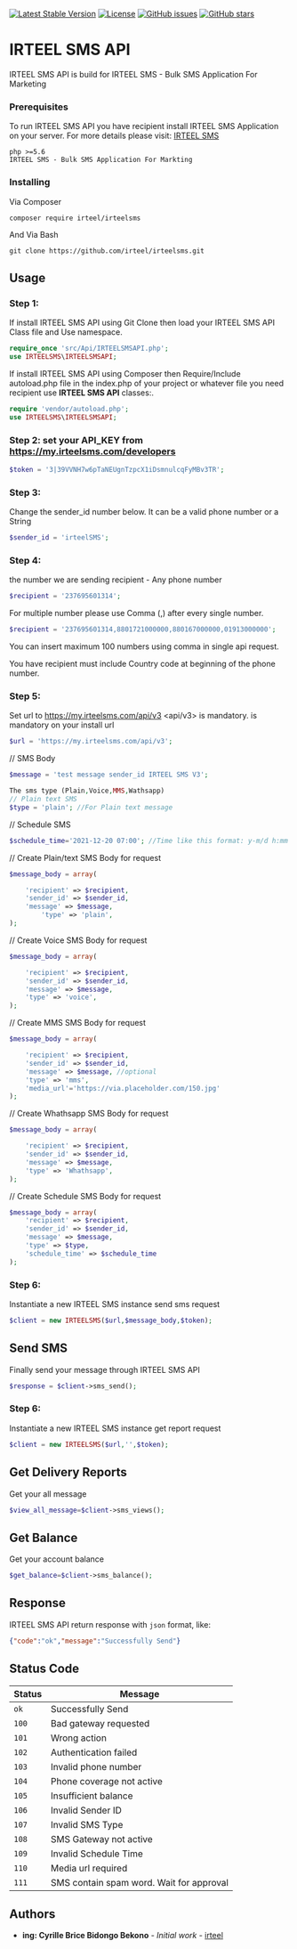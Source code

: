
[![Latest Stable Version](https://poser.pugx.org/irteel/irteelsms/v/stable)](https://packagist.org/packages/irteel/irteelsms?format=flat-square)
[![License](https://poser.pugx.org/irteel/irteelsms/license)](https://packagist.org/packages/irteel/irteelsms?format=flat-square)
[![GitHub issues](https://img.shields.io/github/issues/irteel/irteelsms.svg?style=flat-square)](https://github.com/irteel/irteelsms/issues)
[![GitHub stars](https://img.shields.io/github/stars/irteel/irteelsms?style=flat-square)](https://github.com/irteel/irteelsms/stargazers)

# IRTEEL SMS API

IRTEEL SMS API is build for IRTEEL SMS - Bulk SMS Application For Marketing


### Prerequisites

To run IRTEEL SMS API you have recipient install IRTEEL SMS Application on your server. 
For more details please visit: [IRTEEL SMS](https://my.irteelsms.com/developers/docs)
```
php >=5.6
IRTEEL SMS - Bulk SMS Application For Markting
```

### Installing
Via Composer
```
composer require irteel/irteelsms 
```

And Via Bash

```
git clone https://github.com/irteel/irteelsms.git
```

## Usage


 ### Step 1:
If install IRTEEL SMS API using Git Clone then load your IRTEEL SMS API Class file and Use namespace. 
```php
require_once 'src/Api/IRTEELSMSAPI.php';
use IRTEELSMS\IRTEELSMSAPI;
```
If install IRTEEL SMS API using Composer then Require/Include autoload.php file in the index.php of your project or whatever file you need recipient use **IRTEEL SMS API** classes:. 
```php
require 'vendor/autoload.php';
use IRTEELSMS\IRTEELSMSAPI;
```
### Step 2: set your API_KEY from https://my.irteelsms.com/developers

```php
$token = '3|39VVNH7w6pTaNEUgnTzpcX1iDsmnulcqFyMBv3TR';
```
### Step 3:
Change the sender_id number below. It can be a valid phone number or a String
```php
$sender_id = 'irteelSMS';
```

### Step 4:
the number we are sending recipient - Any phone number
```php
$recipient = '237695601314';
```
For multiple number please use Comma (,) after every single number.
```php
$recipient = '237695601314,8801721000000,880167000000,01913000000';
```
You can insert maximum 100 numbers using comma in single api request.

You have recipient must include Country code at beginning of the phone number.  

### Step 5:
Set url to https://my.irteelsms.com/api/v3
<api/v3> is mandatory. is mandatory on your install url

```php
$url = 'https://my.irteelsms.com/api/v3';
```
// SMS Body
```php
$message = 'test message sender_id IRTEEL SMS V3';
```

```php
The sms type (Plain,Voice,MMS,Wathsapp)
// Plain text SMS
$type = 'plain'; //For Plain text message
```

// Schedule SMS
```php
$schedule_time='2021-12-20 07:00'; //Time like this format: y-m/d h:mm

```
// Create Plain/text SMS Body for request
```php
$message_body = array(

    'recipient' => $recipient,
    'sender_id' => $sender_id,
    'message' => $message,
	    'type' => 'plain',
);
```

// Create Voice SMS Body for request
```php
$message_body = array(

    'recipient' => $recipient,
    'sender_id' => $sender_id,
    'message' => $message,
    'type' => 'voice',
);
```
// Create MMS SMS Body for request
```php
$message_body = array(

    'recipient' => $recipient,
    'sender_id' => $sender_id,
    'message' => $message, //optional
    'type' => 'mms',
    'media_url'='https://via.placeholder.com/150.jpg'
);
```
// Create Whathsapp SMS Body for request
```php
$message_body = array(

    'recipient' => $recipient,
    'sender_id' => $sender_id,
    'message' => $message,
    'type' => 'Whathsapp',
);
```
// Create Schedule SMS Body for request
```php
$message_body = array(
    'recipient' => $recipient,
    'sender_id' => $sender_id,
    'message' => $message,
	'type' => $type,
    'schedule_time' => $schedule_time
);
```

### Step 6: 
Instantiate a new IRTEEL SMS instance send sms request 
```php
$client = new IRTEELSMS($url,$message_body,$token);
```

## Send SMS
Finally send your message through IRTEEL SMS API
```php
$response = $client->sms_send();
```

### Step 6: 
Instantiate a new IRTEEL SMS instance get report request 
```php
$client = new IRTEELSMS($url,'',$token);
```

## Get Delivery Reports
Get your all message
```php
$view_all_message=$client->sms_views();
```

## Get Balance
Get your account balance
```php
$get_balance=$client->sms_balance();
```
## Response
IRTEEL SMS API return response with `json` format, like:

```json
{"code":"ok","message":"Successfully Send"}
```

## Status Code

| Status | Message |
| --- | --- |
| `ok` | Successfully Send |
| `100` | Bad gateway requested |
| `101` | Wrong action |
| `102` | Authentication failed |
| `103` | Invalid phone number |
| `104` | Phone coverage not active |
| `105` | Insufficient balance |
| `106` | Invalid Sender ID |
| `107` | Invalid SMS Type |
| `108` | SMS Gateway not active |
| `109` | Invalid Schedule Time |
| `110` | Media url required |
| `111` | SMS contain spam word. Wait for approval |

## Authors

* **ing: Cyrille Brice Bidongo Bekono** - *Initial work* - [irteel](https://github.com/irteel/irteelsms)
